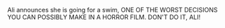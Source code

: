 Ali announces she is going for a swim, ONE OF THE WORST DECISIONS YOU CAN POSSIBLY MAKE IN A HORROR FILM. DON'T DO IT, ALI!

